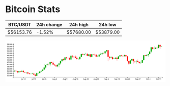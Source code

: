 # Bitcoin Stats

BTC/USDT|24h change|24h high|24h low|
|---|---|---|---|
|$56153.76|-1.52%|$57680.00|$53879.00|

<img src="./chart.svg">
